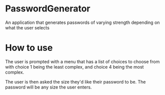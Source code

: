 # PasswordGenerator
An application that generates passwords of varying strength depending on what the user selects


# How to use

The user is prompted with a menu that has a list of choices to choose from with choice 1 being the least complex, and choice 4 being the most complex.

The user is then asked the size they'd like their password to be. The password will be any size the user enters.

